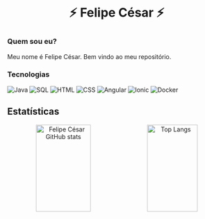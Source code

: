 # <p align=center>⚡ Felipe César ⚡</p>

### Quem sou eu?

Meu nome é Felipe César. Bem vindo ao meu repositório.

### Tecnologias

![Java](https://img.shields.io/badge/Java-F80000?style=for-the-badge&logo=java&logoColor=white)
![SQL](https://img.shields.io/badge/SQL-025E8C?style=for-the-badge&logo=postgresql&logoColor=white)
![HTML](https://img.shields.io/badge/HTML5-E34F26?style=for-the-badge&logo=html5&logoColor=white)
![CSS](https://img.shields.io/badge/CSS3-1572B6?style=for-the-badge&logo=css3&logoColor=white)
![Angular](https://img.shields.io/badge/Angular-DD0031?style=for-the-badge&logo=angular&logoColor=white)
![Ionic](https://img.shields.io/badge/Ionic-3880FF?style=for-the-badge&logo=ionic&logoColor=white)
![Docker](https://img.shields.io/badge/Docker-2496ED?style=for-the-badge&logo=docker&logoColor=white)

## Estatísticas



<p align="center">
  <img src="https://github-readme-stats.vercel.app/api?username=felipecesargomes&show_icons=true&hide_border=true&count_private=true&bg_color=45,ff512f,dd2476&title_color=ffffff&text_color=ffffff&icon_color=79ff97&rank_icon=github" alt="Felipe César GitHub stats" width="50%" height="200" />
  <img src="https://github-readme-stats.vercel.app/api/top-langs/?username=felipecesargomes&layout=compact&hide_border=true&bg_color=45,2193b0,6dd5ed&title_color=ffffff&text_color=ffffff&icon_color=79ff97" alt="Top Langs" width="48%" height="200" />
</p>



